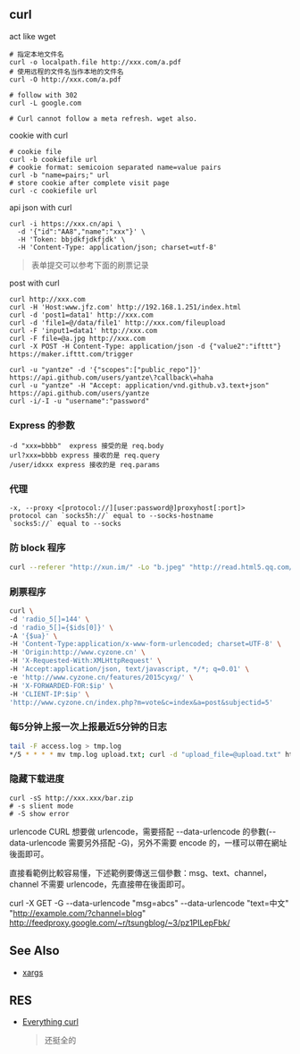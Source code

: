 ## curl

act like wget
```
# 指定本地文件名
curl -o localpath.file http://xxx.com/a.pdf
# 使用远程的文件名当作本地的文件名
curl -O http://xxx.com/a.pdf 

# follow with 302
curl -L google.com

# Curl cannot follow a meta refresh. wget also.
```

cookie with curl
```
# cookie file
curl -b cookiefile url
# cookie format: semicoion separated name=value pairs
curl -b "name=pairs;" url
# store cookie after complete visit page
curl -c cookiefile url
```

api json with curl
```
curl -i https://xxx.cn/api \
  -d '{"id":"AA8","name":"xxx"}' \
  -H 'Token: bbjdkfjdkfjdk' \
  -H 'Content-Type: application/json; charset=utf-8'
```
> 表单提交可以参考下面的刷票记录


post with curl
```
curl http://xxx.com
curl -H 'Host:www.jfz.com' http://192.168.1.251/index.html
curl -d 'post1=data1' http://xxx.com
curl -d 'file1=@/data/file1' http://xxx.com/fileupload
curl -F 'input1=data1' http://xxx.com
curl -F file=@a.jpg http://xxx.com
curl -X POST -H Content-Type: application/json -d {"value2":"ifttt"} https://maker.ifttt.com/trigger

curl -u "yantze" -d '{"scopes":["public_repo"]}' https://api.github.com/users/yantze\?callback\=haha
curl -u "yantze" -H "Accept: application/vnd.github.v3.text+json"  https://api.github.com/users/yantze
curl -i/-I -u "username":"password"
```

### Express 的参数
```
-d "xxx=bbbb"  express 接受的是 req.body
url?xxx=bbbb express 接收的是 req.query
/user/idxxx express 接收的是 req.params
```


### 代理
```
-x, --proxy <[protocol://][user:password@]proxyhost[:port]>
protocol can `socks5h://` equal to --socks-hostname
`socks5://` equal to --socks
```

### 防 block 程序
```bash
curl --referer "http://xun.im/" -Lo "b.jpeg" "http://read.html5.qq.com/image?src=forum&q=5&r=0&imgflag=7&imageUrl=http://mmbiz.qpic.cn/mmbiz/4SzSI83cwBUnBJoBy4Hjp2cYfdE6uBJHicw0d4178n3nvDjx6syBZYBEZLOuPxd75sJpLk3ib5ngXA8334UDUhvA/0?wx_fmt=jpeg"
```

### 刷票程序
```bash
curl \
-d 'radio_5[]=144' \
-d 'radio_5[]={$ids[0]}' \
-A '{$ua}' \
-H 'Content-Type:application/x-www-form-urlencoded; charset=UTF-8' \
-H 'Origin:http://www.cyzone.cn' \
-H 'X-Requested-With:XMLHttpRequest' \
-H 'Accept:application/json, text/javascript, */*; q=0.01' \
-e 'http://www.cyzone.cn/features/2015cyxg/' \
-H 'X-FORWARDED-FOR:$ip' \
-H 'CLIENT-IP:$ip' \
'http://www.cyzone.cn/index.php?m=vote&c=index&a=post&subjectid=5'
```

### 每5分钟上报一次上报最近5分钟的日志
```bash
tail -F access.log > tmp.log
*/5 * * * * mv tmp.log upload.txt; curl -d "upload_file=@upload.txt" http://xxx.com/log_upload.php; rm upload.txt 
```

### 隐藏下载进度
```
curl -sS http://xxx.xxx/bar.zip
# -s slient mode
# -S show error

```
urlencode
CURL 想要做 urlencode，需要搭配 --data-urlencode 的參數(--data-urlencode 需要另外搭配 -G)，另外不需要 encode 的，一樣可以帶在網址後面即可。

直接看範例比較容易懂，下述範例要傳送三個參數：msg、text、channel，channel 不需要 urlencode，先直接帶在後面即可。

curl -X GET -G --data-urlencode "msg=abcs" --data-urlencode "text=中文" "http://example.com/?channel=blog"
http://feedproxy.google.com/~r/tsungblog/~3/pz1PILepFbk/

## See Also
- [xargs](./xargs.md)

## RES
- [Everything curl](https://curl.haxx.se/docs/)
    > 还挺全的
